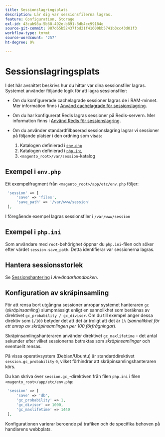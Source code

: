 ```yaml
---
title: Sessionslagringsplats
description: Lär dig var sessionsfilerna lagras.
feature: Configuration, Storage
exl-id: 43cab98a-5b68-492e-b891-8db4cc99184e
source-git-commit: 987d65b52437fbd21f41600bb5741b3cc43d01f3
workflow-type: tm+mt
source-wordcount: '257'
ht-degree: 0%

---
```


# Sessionslagringsplats

I det här avsnittet beskrivs hur du hittar var dina sessionsfiler lagras. Systemet använder följande logik för att lagra sessionsfiler:

- Om du konfigurerade cachelagrade sessioner lagras de i RAM-minnet. Mer information finns i [Använd cachelagrade för sessionslagring](memcached.md).
- Om du har konfigurerat Redis lagras sessioner på Redis-servern. Mer information finns i [Använd Redis för sessionslagring](../cache/redis-session.md).
- Om du använder standardfilbaserad sessionslagring lagrar vi sessioner på följande platser i den ordning som visas:

   1. Katalogen definierad i [`env.php`](#example-in-envphp)
   1. Katalogen definierad i [`php.ini`](#example-in-phpini)
   1. `<magento_root>/var/session`-katalog

## Exempel i `env.php`

Ett exempelfragment från `<magento_root>/app/etc/env.php` följer:

```php
 'session' => [
     'save' => 'files',
     'save_path' => '/var/www/session'
 ],
```

I föregående exempel lagras sessionsfiler i `/var/www/session`

## Exempel i `php.ini`

Som användare med `root`-behörighet öppnar du `php.ini`-filen och söker efter värdet `session.save_path`. Detta identifierar var sessionerna lagras.

## Hantera sessionsstorlek

Se [Sessionshantering](https://experienceleague.adobe.com/sv/docs/commerce-admin/systems/security/security-session-management) i _Användarhandboken_.

## Konfiguration av skräpinsamling

För att rensa bort utgångna sessioner anropar systemet hanteraren `gc` (_skräpinsamling_) slumpmässigt enligt en sannolikhet som beräknas av direktivet `gc_probability / gc_divisor`. Om du till exempel anger dessa direktiv som `1/100` betyder det att det är troligt att det är `1%` (_sannolikhet för ett anrop av skräpinsamlingen per 100 förfrågningar_).

Skräpinsamlingshanteraren använder direktivet `gc_maxlifetime` - det antal sekunder efter vilket sessionerna betraktas som _skräpinsamlingar_ och eventuellt rensas.

På vissa operativsystem (Debian/Ubuntu) är standarddirektivet `session.gc_probability` `0`, vilket förhindrar att skräpinsamlingshanteraren körs.

Du kan skriva över `session.gc_`-direktiven från filen `php.ini` i filen `<magento_root>/app/etc/env.php`:

```php
 'session' => [
     'save' => 'db',
     'gc_probability' => 1,
     'gc_divisor' => 1000,
     'gc_maxlifetime' => 1440
 ],
```

Konfigurationen varierar beroende på trafiken och de specifika behoven på handlarens webbplats.
